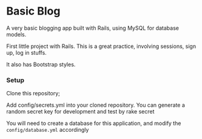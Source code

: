# Basic Blog

A very basic blogging app built with Rails, using MySQL for database models.

First little project with Rails. This is a great practice, involving sessions, sign up, log in stuffs.

It also has Bootstrap styles.

### Setup

Clone this repository;

Add config/secrets.yml into your cloned repository. You can generate a random secret key for development and test by rake secret

You will need to create a database for this application, and modify the `config/database.yml` accordingly